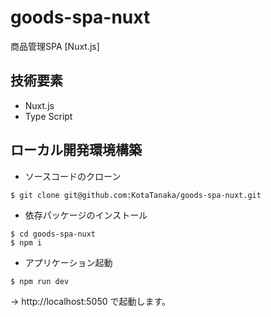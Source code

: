 # goods-spa-nuxt
商品管理SPA [Nuxt.js]

## 技術要素

* Nuxt.js
* Type Script

## ローカル開発環境構築

* ソースコードのクローン

```
$ git clone git@github.com:KotaTanaka/goods-spa-nuxt.git
```

* 依存パッケージのインストール

```
$ cd goods-spa-nuxt
$ npm i
```

* アプリケーション起動

```
$ npm run dev
```

→ http://localhost:5050 で起動します。
